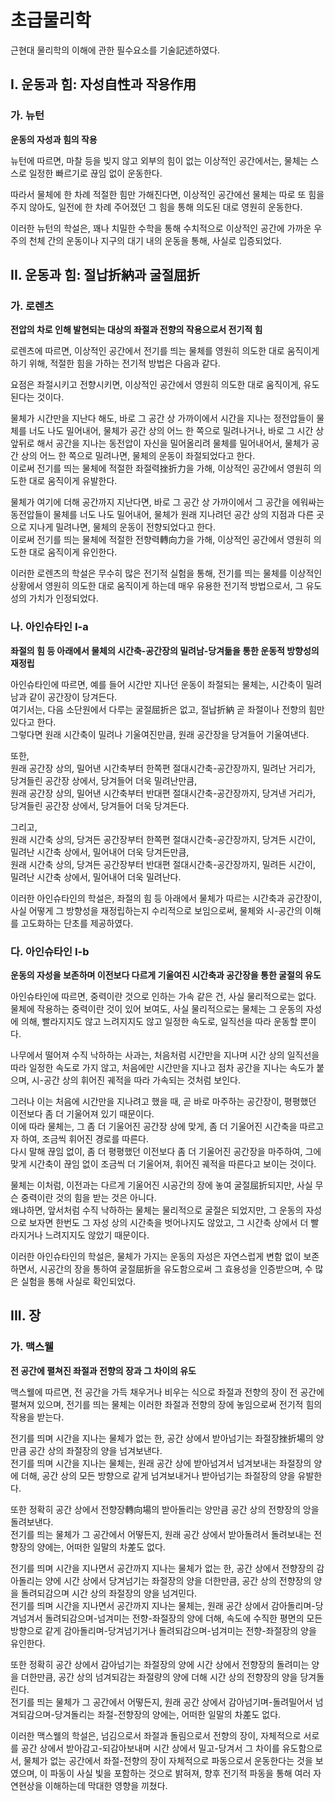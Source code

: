 # 초급물리학

근현대 물리학의 이해에 관한 필수요소를 기술記述하였다.

## I. 운동과 힘: 자성自性과 작용作用

### 가. 뉴턴

**운동의 자성과 힘의 작용**

뉴턴에 따르면, 마찰 등을 빚지 않고 외부의 힘이 없는 이상적인 공간에서는, 물체는 스스로 일정한 빠르기로 끊임 없이 운동한다.

따라서 물체에 한 차례 적절한 힘만 가해진다면, 이상적인 공간에선 물체는 따로 또 힘을 주지 않아도, 일전에 한 차례 주어졌던 그 힘을 통해 의도된 대로 영원히 운동한다.

이러한 뉴턴의 학설은, 꽤나 치밀한 수학을 통해 수치적으로 이상적인 공간에 가까운 우주의 천체 간의 운동이나 지구의 대기 내의 운동을 통해, 사실로 입증되었다.

## II. 운동과 힘: 절납折納과 굴절屈折

### 가. 로렌츠

**전압의 차로 인해 발현되는 대상의 좌절과 전향의 
작용으로서 전기적 힘**

로렌츠에 따르면, 이상적인 공간에서 전기를 띄는 물체를
영원히 의도한 대로 움직이게 하기 위해, 적절한 힘을 가하는 전기적 방법은 다음과 같다.

요점은 좌절시키고 전향시키면, 이상적인 공간에서 영원히 의도한 대로 움직이게, 유도된다는 것이다.

물체가 시간만을 지난다 해도, 바로 그 공간 상 가까이에서 시간을 지나는 정전압들이 물체를 너도 나도 밀어내어, 물체가 공간 상의 어느 한 쪽으로 밀려나거나, 바로 그 시간 상 앞뒤로 해서 공간을 지나는 동전압이 자신을 밀어올리려 물체를 밀어내어서, 물체가 공간 상의 어느 한 쪽으로 밀려나면, 물체의 운동이 좌절되었다고 한다.  
이로써 전기를 띄는 물체에 적절한 좌절력挫折力을 가해, 이상적인 공간에서 영원히 의도한 대로 움직이게 유발한다.

물체가 여기에 더해 공간까지 지난다면, 바로 그 공간 상 가까이에서 그 공간을 에워싸는 동전압들이 물체를 너도 나도 밀어내어, 물체가 원래 지나려던 공간 상의 지점과 다른 곳으로 지나게 밀려나면, 물체의 운동이 전향되었다고 한다.  
이로써 전기를 띄는 물체에 적절한 전향력轉向力을 가해, 이상적인 공간에서 영원히 의도한 대로 움직이게 유인한다.

이러한 로렌츠의 학설은 무수히 많은 전기적 실험을 통해,
전기를 띄는 물체를 이상적인 상황에서 영원히 의도한 대로
움직이게 하는데 매우 유용한 전기적 방법으로서,
그 유도성의 가치가 인정되었다.

### 나. 아인슈타인 I-a

**좌절의 힘 등 아래에서 물체의 시간축-공간장의 밀려남-당겨듦을 통한 운동적 방향성의 재정립**

아인슈타인에 따르면, 예를 들어 시간만 지나던 운동이 좌절되는 물체는, 시간축이 밀려남과 같이 공간장이 당겨든다.  
여기서는, 다음 소단원에서 다루는 굴절屈折은 없고, 절납折納 곧 좌절이나 전향의 힘만 있다고 한다.  
그렇다면 원래 시간축이 밀려나 기울여진만큼, 원래 공간장을 당겨들어 기울여낸다.

또한,  
원래 공간장 상의, 밀어낸 시간축부터 한쪽편 절대시간축-공간장까지, 밀려난 거리가,  
당겨들린 공간장 상에서, 당겨들어 더욱 밀려난만큼,  
원래 공간장 상의, 밀어낸 시간축부터 반대편 절대시간축-공간장까지, 당겨낸 거리가,  
당겨들린 공간장 상에서, 당겨들어 더욱 당겨든다.

그리고,  
원래 시간축 상의, 당겨든 공간장부터 한쪽편 절대시간축-공간장까지, 당겨든 시간이,  
밀려난 시간축 상에서, 밀어내어 더욱 당겨든만큼,  
원래 시간축 상의, 당겨든 공간장부터 반대편 절대시간축-공간장까지, 밀려든 시간이,  
밀려난 시간축 상에서, 밀어내어 더욱 밀려난다.

이러한 아인슈타인의 학설은, 좌절의 힘 등 아래에서 물체가 따르는 시간축과 공간장이, 사실 어떻게 그 방향성을 재정립하는지 수리적으로 보임으로써, 물체와 시-공간의 이해를 고도화하는 단초를 제공하였다.

### 다. 아인슈타인 I-b

**운동의 자성을 보존하며 이전보다 다르게 기울여진 시간축과 공간장을 통한 굴절의 유도**

아인슈타인에 따르면, 중력이란 것으로 인하는 가속 같은 건, 사실 물리적으로는 없다.  
물체에 작용하는 중력이란 것이 있어 보여도, 사실 물리적으로는 물체는 그 운동의 자성에 의해, 빨라지지도 않고 느려지지도 않고 일정한 속도로, 일직선을 따라 운동할 뿐이다.

나무에서 떨어져 수직 낙하하는 사과는, 처음처럼 시간만을 지나며 시간 상의 일직선을 따라 일정한 속도로 가지 않고, 처음에만 시간만을 지나고 점차 공간을 지나는 속도가 붙으며, 시-공간 상의 휘어진 궤적을 따라 가속되는 것처럼 보인다.

그러나 이는 처음에 시간만을 지나려고 했을 때, 곧 바로 마주하는 공간장이, 평평했던 이전보다 좀 더 기울어져 있기 때문이다.  
이에 따라 물체는, 그 좀 더 기울어진 공간장 상에 맞게, 좀 더 기울어진 시간축을 따르고자 하여, 조금씩 휘어진 경로를 따른다.  
다시 말해 끊임 없이, 좀 더 평평했던 이전보다 좀 더 기울어진 공간장을 마주하여, 그에 맞게 시간축이 끊임 없이 조금씩 더 기울어져, 휘어진 궤적을 따른다고 보이는 것이다.

물체는 이처럼, 이전과는 다르게 기울어진 시공간의 장에 놓여 굴절屈折되지만, 사실 무슨 중력이란 것의 힘을 받는 것은 아니다.  
왜냐하면, 앞서처럼 수직 낙하하는 물체는 물리적으로 굴절은 되었지만, 그 운동의 자성으로 보자면 한번도 그 자성 상의 시간축을 벗어나지도 않았고, 그 시간축 상에서 더 빨라지거나 느려지지도 않았기 때문이다.

이러한 아인슈타인의 학설은, 물체가 가지는 운동의 자성은 자연스럽게 변함 없이 보존하면서, 시공간의 장을 통하여 굴절屈折을 유도함으로써 그 효용성을 인증받으며, 수 많은 실험을 통해 사실로 확인되었다.

## III. 장

### 가. 맥스웰

**전 공간에 펼쳐진 좌절과 전향의 장과 그 차이의 유도**

맥스웰에 따르면, 전 공간을 가득 채우거나 비우는 식으로 좌절과 전향의 장이 전 공간에 펼쳐져 있으며, 전기를 띄는 물체는 이러한 좌절과 전향의 장에 놓임으로써 전기적 힘의 작용을 받는다.

전기를 띄며 시간을 지나는 물체가 없는 한, 공간 상에서 받아넘기는 좌절장挫折場의 양만큼 공간 상의 좌절장의 양을 넘겨보낸다.  
전기를 띄며 시간을 지나는 물체는, 원래 공간 상에 받아넘겨서 넘겨보내는 좌절장의 양에 더해, 공간 상의 모든 방향으로 같게 넘겨보내거나 받아넘기는 좌절장의 양을 유발한다.

또한 정확히 공간 상에서 전향장轉向場의 받아돌리는 양만큼 공간 상의 전향장의 앙을 돌려보낸다.  
전기를 띄는 물체가 그 공간에서 어떻든지, 원래 공간 상에서 받아돌려서 돌려보내는 전향장의 양에는, 어떠한 일말의 차差도 없다.

전기를 띄며 시간을 지나면서 공간까지 지나는 물체가 없는 한, 공간 상에서 전향장의 감아돌리는 양에 시간 상에서 당겨넘기는 좌절장의 양을 더한만큼, 공간 상의 전향장의 양을 돌려되감으며 시간 상의 좌절장의 양을 넘겨민다.  
전기를 띄며 시간을 지나면서 공간까지 지나는 물체는, 원래 공간 상에서 감아돌리며-당겨넘겨서 돌려되감으며-넘겨미는 전향-좌절장의 양에 더해, 속도에 수직한 평면의 모든 방향으로 같게 감아돌리며-당겨넘기거나 돌려되감으며-넘겨미는 전향-좌절장의 양을 유인한다.

또한 정확히 공간 상에서 감아넘기는 좌절장의 양에 시간 상에서 전향장의 돌려미는 양을 더한만큼, 공간 상의 넘겨되감는 좌절량의 양에 더해 시간 상의 전향장의 양을 당겨돌린다.  
전기를 띄는 물체가 그 공간에서 어떻든지, 원래 공간 상에서 감아넘기며-돌려밀어서 넘겨되감으며-당겨돌리는 좌절-전향장의 양에는, 어떠한 일말의 차差도 없다.  

이러한 맥스웰의 학설은, 넘김으로서 좌절과 돌림으로서 전향의 장이, 자체적으로 서로를 공간 상에서 받아감고-되감아보내며 시간 상에서 밀고-당겨서 그 차이를 유도함으로서, 물체가 없는 공간에서 좌절-전향의 장이 자체적으로 파동으로서 운동한다는 것을 보였으며, 이 파동이 사실 빛을 포함하는 것으로 밝혀져, 향후 전기적 파동을 통해 여러 자연현상을 이해하는데 막대한 영향을 끼쳤다.

